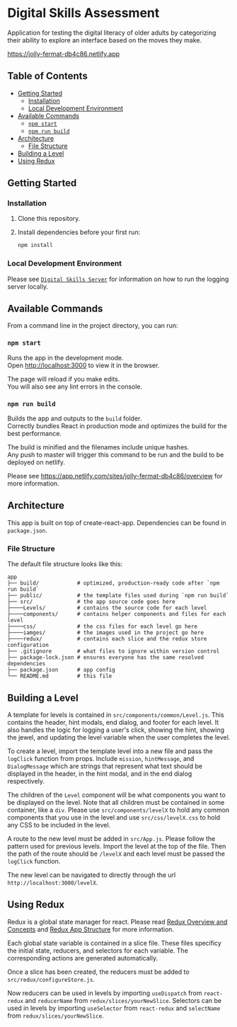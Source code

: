 # Digital Skills Assessment

Application for testing the digital literacy of older adults by categorizing their ability to explore an interface based on the moves they make. 

https://jolly-fermat-db4c86.netlify.app 

## Table of Contents

- [Getting Started](#getting-started)
  - [Installation](#installation)
  - [Local Development Environment](#local-development-environment)
- [Available Commands](#available-commands)
  - [`npm start`](#npm-start)
  - [`npm run build`](#npm-run-build)
- [Architecture](#architecture)
  - [File Structure](#file-structure)
- [Building a Level](#building-a-level)
- [Using Redux](#using-redux)

## Getting Started

### Installation

1.  Clone this repository.
2.  Install dependencies before your first run:

    ```bash
    npm install
    ```

### Local Development Environment

Please see [`Digital Skills Server`](https://github.com/aciesla4/DigitalSkillsServer) for information on how to run the logging server locally. 

## Available Commands

From a command line in the project directory, you can run:

### `npm start`

Runs the app in the development mode.<br />
Open [http://localhost:3000](http://localhost:3000) to view it in the browser.

The page will reload if you make edits.<br />
You will also see any lint errors in the console.

### `npm run build`

Builds the app and outputs to the `build` folder.<br/>
Correctly bundles React in production mode and optimizes the build for the best performance.

The build is minified and the filenames include unique hashes.<br/>
Any push to master will trigger this command to be run and the build to be deployed on netlify. 

Please see https://app.netlify.com/sites/jolly-fermat-db4c86/overview for more information. 

## Architecture

This app is built on top of create-react-app. Dependencies can be found in `package.json`. 

### File Structure

The default file structure looks like this:

```
app
├── build/            # optimized, production-ready code after `npm run build`
├── public/           # the template files used during `npm run build`
├── src/              # the app source code goes here
├────Levels/          # contains the source code for each level
├────components/      # contains helper components and files for each level
├────css/             # the css files for each level go here
├────iamges/          # the images used in the project go here
├────redux/           # contains each slice and the redux store configuration 
├── .gitignore        # what files to ignore within version control
├── package-lock.json # ensures everyone has the same resolved dependencies
├── package.json      # app config
└── README.md         # this file
```

## Building a Level

A template for levels is contained in `src/components/common/Level.js`. This contains the header, hint modals, end dialog, and footer for each level. It also handles the logic for logging a user's click, showing the hint, showing the jewel, and updating the level variable when the user completes the level. 

To create a level, import the template level into a new file and pass the `logClick` function from props. Include `mission`, `hintMessage`, and `DialogMessage` which are strings that represent what text should be displayed in the header, in the hint modal, and in the end dialog respectively. 

The children of the `Level` component will be what components you want to be displayed on the level. Note that all children must be contained in some container, like a `div`. Please use `src/components/levelX` to hold any common components that you use in the level and use `src/css/levelX.css` to hold any CSS to be included in the level. 

A route to the new level must be added in `src/App.js`. Please follow the pattern used for previous levels. Import the level at the top of the file. Then the path of the route should be `/levelX` and each level must be passed the `logClick` function. 

The new level can be navigated to directly through the url `http://localhost:3000/levelX`. 

## Using Redux

Redux is a global state manager for react. Please read [Redux Overview and Concepts](https://redux.js.org/tutorials/essentials/part-1-overview-concepts) and [Redux App Structure](https://redux.js.org/tutorials/essentials/part-2-app-structure) for more information. 

Each global state variable is contained in a slice file. These files specificy the initial state, reducers, and selectors for each variable. The corresponding actions are generated automatically. 

Once a slice has been created, the reducers must be added to `src/redux/configureStore.js`. 

Now reducers can be used in levels by importing `useDispatch` from `react-redux` and `reducerName` from `redux/slices/yourNewSlice`. Selectors can be used in levels by importing `useSelector` from `react-redux` and `selectName` from  `redux/slices/yourNewSlice`. 
